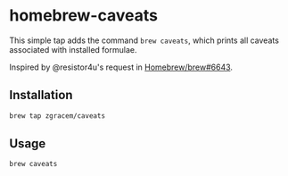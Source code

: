# homebrew-caveats

This simple tap adds the command `brew caveats`, which prints all caveats
associated with installed formulae.

Inspired by @resistor4u's request in [Homebrew/brew#6643](https://github.com/Homebrew/brew/issues/6643).

## Installation

```sh
brew tap zgracem/caveats
```

## Usage

```sh
brew caveats
```
